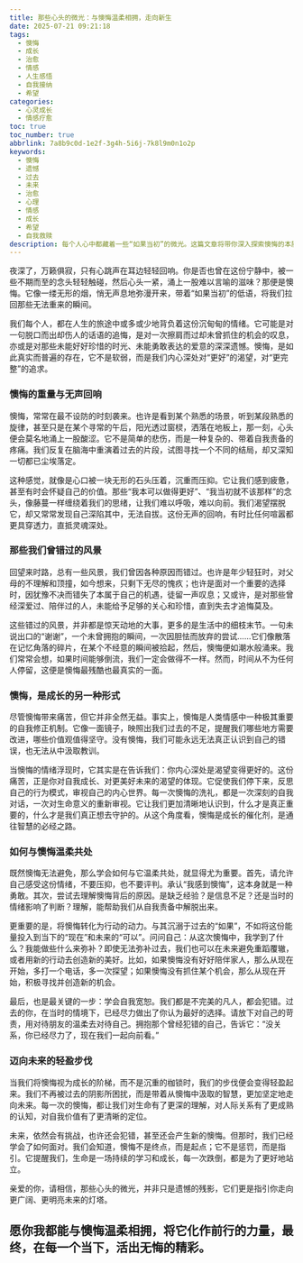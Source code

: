```yaml
---
title: 那些心头的微光：与懊悔温柔相拥，走向新生
date: 2025-07-21 09:21:18
tags:
  - 懊悔
  - 成长
  - 治愈
  - 情感
  - 人生感悟
  - 自我接纳
  - 希望
categories:
  - 心灵成长
  - 情感疗愈
toc: true
toc_number: true
abbrlink: 7a8b9c0d-1e2f-3g4h-5i6j-7k8l9m0n1o2p
keywords:
  - 懊悔
  - 遗憾
  - 过去
  - 未来
  - 治愈
  - 心理
  - 情感
  - 成长
  - 希望
  - 自我救赎
description: 每个人心中都藏着一些“如果当初”的微光。这篇文章将带你深入探索懊悔的本质，理解它如何成为我们成长的催化剂，并学会如何温柔地与它共处，最终将遗憾转化为前行的力量，走向一个更加明亮、充满希望的未来。
---
```


夜深了，万籁俱寂，只有心跳声在耳边轻轻回响。你是否也曾在这份宁静中，被一些不期而至的念头轻轻触碰，然后心头一紧，涌上一股难以言喻的滋味？那便是懊悔。它像一缕无形的烟，悄无声息地弥漫开来，带着“如果当初”的低语，将我们拉回那些无法重来的瞬间。

我们每个人，都在人生的旅途中或多或少地背负着这份沉甸甸的情绪。它可能是对一句脱口而出却伤人的话语的追悔，是对一次擦肩而过却未曾抓住的机会的叹息，亦或是对那些未能好好珍惜的时光、未能勇敢表达的爱意的深深遗憾。懊悔，是如此真实而普遍的存在，它不是软弱，而是我们内心深处对“更好”的渴望，对“更完整”的追求。

### 懊悔的重量与无声回响

懊悔，常常在最不设防的时刻袭来。也许是看到某个熟悉的场景，听到某段熟悉的旋律，甚至只是在某个寻常的午后，阳光透过窗棂，洒落在地板上，那一刻，心头便会莫名地涌上一股酸涩。它不是简单的悲伤，而是一种复杂的、带着自我责备的疼痛。我们反复在脑海中重演着过去的片段，试图寻找一个不同的结局，却又深知一切都已尘埃落定。

这种感觉，就像是心口被一块无形的石头压着，沉重而压抑。它让我们感到疲惫，甚至有时会怀疑自己的价值。那些“我本可以做得更好”、“我当初就不该那样”的念头，像藤蔓一样缠绕着我们的思绪，让我们难以呼吸，难以向前。我们渴望摆脱它，却又常常发现自己深陷其中，无法自拔。这份无声的回响，有时比任何喧嚣都更具穿透力，直抵灵魂深处。

### 那些我们曾错过的风景

回望来时路，总有一些风景，我们曾因各种原因而错过。也许是年少轻狂时，对父母的不理解和顶撞，如今想来，只剩下无尽的愧疚；也许是面对一个重要的选择时，因犹豫不决而错失了本属于自己的机遇，徒留一声叹息；又或许，是对那些曾经深爱过、陪伴过的人，未能给予足够的关心和珍惜，直到失去才追悔莫及。

这些错过的风景，并非都是惊天动地的大事，更多的是生活中的细枝末节。一句未说出口的“谢谢”，一个未曾拥抱的瞬间，一次因胆怯而放弃的尝试……它们像散落在记忆角落的碎片，在某个不经意的瞬间被拾起，然后，懊悔便如潮水般涌来。我们常常会想，如果时间能够倒流，我们一定会做得不一样。然而，时间从不为任何人停留，这便是懊悔最残酷也最真实的一面。

### 懊悔，是成长的另一种形式

尽管懊悔带来痛苦，但它并非全然无益。事实上，懊悔是人类情感中一种极其重要的自我修正机制。它像一面镜子，映照出我们过去的不足，提醒我们哪些地方需要改进，哪些价值观值得坚守。没有懊悔，我们可能永远无法真正认识到自己的错误，也无法从中汲取教训。

当懊悔的情绪浮现时，它其实是在告诉我们：你内心深处是渴望变得更好的。这份痛苦，正是你对自我成长、对更美好未来的渴望的体现。它促使我们停下来，反思自己的行为模式，审视自己的内心世界。每一次懊悔的洗礼，都是一次深刻的自我对话，一次对生命意义的重新审视。它让我们更加清晰地认识到，什么才是真正重要的，什么才是我们真正想去守护的。从这个角度看，懊悔是成长的催化剂，是通往智慧的必经之路。

### 如何与懊悔温柔共处

既然懊悔无法避免，那么学会如何与它温柔共处，就显得尤为重要。首先，请允许自己感受这份情绪，不要压抑，也不要评判。承认“我感到懊悔”，这本身就是一种勇敢。其次，尝试去理解懊悔背后的原因。是缺乏经验？是信息不足？还是当时的情绪影响了判断？理解，能帮助我们从自我责备中解脱出来。

更重要的是，将懊悔转化为行动的动力。与其沉溺于过去的“如果”，不如将这份能量投入到当下的“现在”和未来的“可以”。问问自己：从这次懊悔中，我学到了什么？我能做些什么来弥补？即使无法弥补过去，我们也可以在未来避免重蹈覆辙，或者用新的行动去创造新的美好。比如，如果懊悔没有好好陪伴家人，那么从现在开始，多打一个电话，多一次探望；如果懊悔没有抓住某个机会，那么从现在开始，积极寻找并创造新的机会。

最后，也是最关键的一步：学会自我宽恕。我们都是不完美的凡人，都会犯错。过去的你，在当时的情境下，已经尽力做出了你认为最好的选择。请放下对自己的苛责，用对待朋友的温柔去对待自己。拥抱那个曾经犯错的自己，告诉它：“没关系，你已经尽力了，现在我们一起向前看。”

### 迈向未来的轻盈步伐

当我们将懊悔视为成长的阶梯，而不是沉重的枷锁时，我们的步伐便会变得轻盈起来。我们不再被过去的阴影所困扰，而是带着从懊悔中汲取的智慧，更加坚定地走向未来。每一次的懊悔，都让我们对生命有了更深的理解，对人际关系有了更成熟的认知，对自我价值有了更清晰的定位。

未来，依然会有挑战，也许还会犯错，甚至还会产生新的懊悔。但那时，我们已经学会了如何面对。我们会知道，懊悔不是终点，而是起点；它不是惩罚，而是指引。它提醒我们，生命是一场持续的学习和成长，每一次跌倒，都是为了更好地站立。

亲爱的你，请相信，那些心头的微光，并非只是遗憾的残影，它们更是指引你走向更广阔、更明亮未来的灯塔。

愿你我都能与懊悔温柔相拥，将它化作前行的力量，最终，在每一个当下，活出无悔的精彩。
---